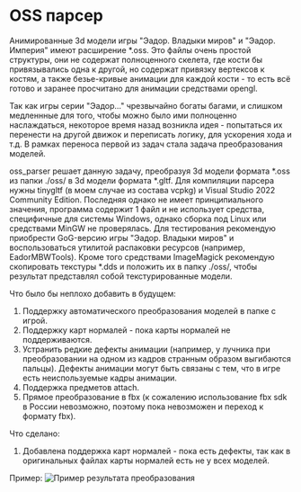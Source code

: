 # OSS парсер

Анимированные 3d модели игры "Эадор. Владыки миров" и "Эадор. Империя" имеют расширение *.oss. Это файлы очень простой структуры, они не содержат полноценного скелета, где кости бы привязывались одна к другой, но содержат привязку вертексов к костям, а также безье-кривые анимации для каждой кости - то есть всё готово и заранее просчитано для анимации средствами opengl. 

Так как игры серии "Эадор..." чрезвычайно богаты багами, и слишком медленнные для того, чтобы можно было ими полноценно наслаждаться, некоторое время назад возникла идея - попытаться их перенести на другой движок и переписать логику, для ускорения хода и т.д. В рамках переноса первой из задач стала задача преобразования моделей.

oss_parser решает данную задачу, преобразуя 3d модели формата *.oss из папки ./oss/ в 3d модели формата *.gltf. Для компиляции парсера нужны tinygltf (в моем случае из состава vcpkg) и Visual Studio 2022 Community Edition. Последняя однако не имеет принципиального значения, программа содержит 1 файл и не использует средства, специфичные для системы Windows, однако сборка под Linux или средствами MinGW не проверялась. Для тестирования рекомендую приобрести GoG-версию игры "Эадор. Владыки миров" и воспользоваться утилитой распаковки ресурсов (например, EadorMBWTools). Кроме того средствами ImageMagick рекомендую скопировать текстуры *.dds и положить их в папку ./oss/, чтобы результат представлял собой текстурированные модели.

Что было бы неплохо добавить в будущем:
1. Поддержку автоматического преобразования моделей в папке с игрой.
2. Поддержку карт нормалей - пока карты нормалей не поддерживаются.
3. Устранить редкие дефекты анимации (например, у лучника при преобразовании на одном из кадров странным образом выгибаются пальцы). Дефекты анимации могут быть связаны с тем, что в игре есть неиспользуемые кадры анимации.
4. Поддержка предметов attach.
5. Прямое преобразование в fbx (к сожалению использование fbx sdk в России невозможно, поэтому пока невозможен и переход к формату fbx).

Что сделано:
1. Добавлена поддержка карт нормалей - пока есть дефекты, так как в оригинальных файлах карты нормалей есть не у всех моделей.

Пример:
![Пример результата преобразования](./example/example.gif)